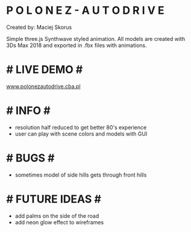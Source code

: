 # P O L O N E Z - A U T O D R I V E #

Created by: Maciej Skorus

Simple three.js Synthwave styled animation.
All models are created with 3Ds Max 2018 and exported in .fbx files with animations.

# # LIVE DEMO # #
www.polonezautodrive.cba.pl

# # INFO # #
- resolution half reduced to get better 80's experience
- user can play with scene colors and models with GUI

# # BUGS # # 
- sometimes model of side hills gets through front hills

# # FUTURE IDEAS # # 
- add palms on the side of the road
- add neon glow effect to wireframes
